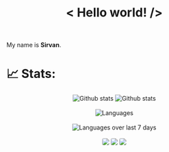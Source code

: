 <h1 align='center'>< Hello world! /></h1>

<br>

My name is **Sirvan**.


# 📈 Stats:
<div align='center'>
    <span align='left'>
        <a href='https://github.com/SirvanCheraghi'></a><img src='https://github-readme-stats.vercel.app/api?username=SirvanCheraghi&show_icons=true&count_private=true&hide_border=true&show_icons=true&theme=radical' alt='Github stats' align='center'/><a/>
    </span>
    <span align='right'>
        <a href='https://github.com/SirvanCheraghi'></a><img src='https://github-readme-streak-stats.herokuapp.com/?user=SirvanCheraghi&show_icons=true&count_private=true&hide_border=true&show_icons=true&theme=radical' alt='Github stats' align='center'/><a/>
    </span>
    <br>
    <br>
    <div>
        <a href='https://github.com/SirvanCheraghi'></a><img src='https://github-readme-stats.vercel.app/api/top-langs/?username=SirvanCheraghi&layout=compact&show_icons=true&count_private=true&hide_border=true&show_icons=true&theme=radical' alt='Languages' align='center'/><a/>
    </div>
    <br>
    <div>
        <a href='https://github.com/SirvanCheraghi'></a><img src='https://github-readme-stats.vercel.app/api/wakatime?username=SirvanCheraghi&layout=compact&hide_border=true&show_icons=true&theme=radical' alt='Languages over last 7 days' align='center'/><a/>
    </div>
    <br>
        <span style="display: flex; flex-direction: row; justify-content: space-around; flex-wrap: nowrap;">
            <span>
                <a href='https://github.com/SirvanCheraghi'></a><img src='https://wakatime.com/share/@SirvanCheraghi/937325ca-ee1a-466c-a891-b6d7b20312eb.png' style="align-content: center; max-width: 120px; border: 5px; border-radius: 3px; border-color: aquamarine;"/><a/>
            </span>
            <span>
                <a href='https://github.com/SirvanCheraghi'></a><img src='https://wakatime.com/share/@SirvanCheraghi/3f323061-abb1-48bf-9429-2477da106f71.png' style="align-content: center; max-width: 120px; border: 5px; border-radius: 3px; border-color: aquamarine;"/><a/>
            </span>
            <span>
                <a href='https://github.com/SirvanCheraghi'><img src='https://wakatime.com/share/@SirvanCheraghi/78ed27bb-db3c-4032-99a2-b7c7f1579a71.png' style="align-content: center; max-width: 120px; border: 5px; border-radius: 3px; border-color: aquamarine;"/></a>
            </span>
        </span>
</div>
